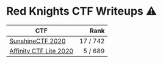 # Red Knights CTF Writeups :warning:

| CTF                                               |     Rank |
|---------------------------------------------------|---------:|
| [SunshineCTF 2020](2020/sunshine_ctf/)            | 17 / 742 |
| [Affinity CTF Lite 2020](2020/affinity_ctf_lite/) |  5 / 689 |
